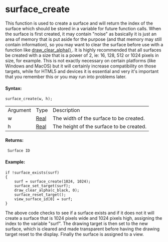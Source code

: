 # surface_create

This function is used to create a surface and will return the index of
the surface which should be stored in a variable for future function
calls. When the surface is first created, it may contain "noise" as
basically it is just an area of memory that is put aside for the purpose
(and that memory may still contain information), so you may want to
clear the surface before use with a function like [ draw_clear_alpha()
](../Colour_And_Alpha/draw_clear_alpha) . It is highly recommended
that all surfaces be created with a size that is a power of 2, ie: 16,
128, 512 or 1024 pixels in size, for example. This is not exactly
necessary on certain platforms (like Windows and MacOS) but it will
certainly increase compatibility on those targets, while for HTML5 and
devices it is essential and very it's important that you remember this
or you may run into problems later.

#### Syntax:

``` gml
surface_create(w, h);
```

|          |                                                                         |                                          |
|----------|-------------------------------------------------------------------------|------------------------------------------|
| Argument | Type                                                                    | Description                              |
| w        |  [Real](../../../../../GameMaker_Language/GML_Overview/Data_Types)  | The width of the surface to be created.  |
| h        |  [Real](../../../../../GameMaker_Language/GML_Overview/Data_Types)  | The height of the surface to be created. |

#### Returns:

``` gml
 Surface ID
```

#### Example:

``` gml
if !surface_exists(surf)
{
    surf = surface_create(1024, 1024);
    surface_set_target(surf);
    draw_clear_alpha(c_black, 0);
    surface_reset_target();
    view_surface_id[0] = surf;
}
```

The above code checks to see if a surface exists and if it does not it
will create a surface that is 1024 pixels wide and 1024 pixels high,
assigning the index to the variable "surf". The drawing target is then
set to the new surface, which is cleared and made transparent before
having the drawing target reset to the display. Finally the surface is
assigned to a view.
